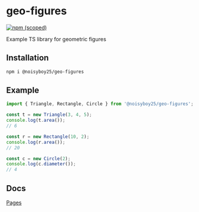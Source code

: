 # geo-figures

[![npm (scoped)](https://img.shields.io/npm/v/@noisyboy25/geo-figures)](https://www.npmjs.com/package/@noisyboy25/geo-figures)

Example TS library for geometric figures

## Installation

```bash
npm i @noisyboy25/geo-figures
```

## Example

```ts
import { Triangle, Rectangle, Circle } from '@noisyboy25/geo-figures';

const t = new Triangle(3, 4, 5);
console.log(t.area());
// 6

const r = new Rectangle(10, 2);
console.log(r.area());
// 20

const c = new Circle(2);
console.log(c.diameter());
// 4
```

## Docs

[Pages](https://noisyboy25.github.io/geo-figures/)
